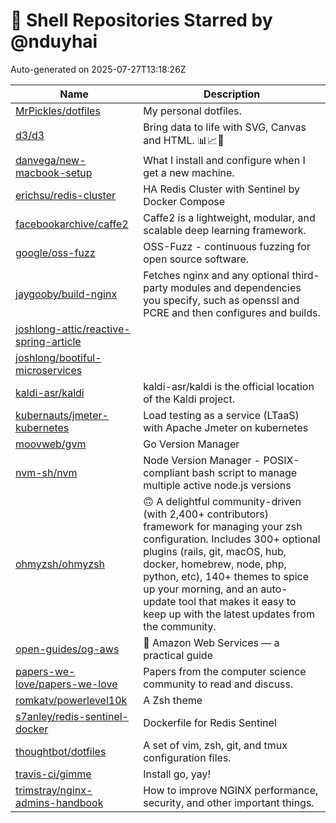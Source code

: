 # 🌟 Shell Repositories Starred by @nduyhai

Auto-generated on 2025-07-27T13:18:26Z

| Name | Description |
|------|-------------|
| [MrPickles/dotfiles](https://github.com/MrPickles/dotfiles) | My personal dotfiles. |
| [d3/d3](https://github.com/d3/d3) | Bring data to life with SVG, Canvas and HTML. :bar_chart::chart_with_upwards_trend::tada: |
| [danvega/new-macbook-setup](https://github.com/danvega/new-macbook-setup) | What I install and configure when I get a new machine.  |
| [erichsu/redis-cluster](https://github.com/erichsu/redis-cluster) | HA Redis Cluster with Sentinel by Docker Compose |
| [facebookarchive/caffe2](https://github.com/facebookarchive/caffe2) | Caffe2 is a lightweight, modular, and scalable deep learning framework. |
| [google/oss-fuzz](https://github.com/google/oss-fuzz) | OSS-Fuzz - continuous fuzzing for open source software. |
| [jaygooby/build-nginx](https://github.com/jaygooby/build-nginx) | Fetches nginx and any optional third-party modules and dependencies you specify, such as openssl and PCRE and then configures and builds. |
| [joshlong-attic/reactive-spring-article](https://github.com/joshlong-attic/reactive-spring-article) |  |
| [joshlong/bootiful-microservices](https://github.com/joshlong/bootiful-microservices) |  |
| [kaldi-asr/kaldi](https://github.com/kaldi-asr/kaldi) | kaldi-asr/kaldi is the official location of the Kaldi project. |
| [kubernauts/jmeter-kubernetes](https://github.com/kubernauts/jmeter-kubernetes) | Load testing as a service (LTaaS) with Apache Jmeter on kubernetes |
| [moovweb/gvm](https://github.com/moovweb/gvm) | Go Version Manager |
| [nvm-sh/nvm](https://github.com/nvm-sh/nvm) | Node Version Manager - POSIX-compliant bash script to manage multiple active node.js versions |
| [ohmyzsh/ohmyzsh](https://github.com/ohmyzsh/ohmyzsh) | 🙃   A delightful community-driven (with 2,400+ contributors) framework for managing your zsh configuration. Includes 300+ optional plugins (rails, git, macOS, hub, docker, homebrew, node, php, python, etc), 140+ themes to spice up your morning, and an auto-update tool that makes it easy to keep up with the latest updates from the community. |
| [open-guides/og-aws](https://github.com/open-guides/og-aws) | 📙 Amazon Web Services — a practical guide |
| [papers-we-love/papers-we-love](https://github.com/papers-we-love/papers-we-love) | Papers from the computer science community to read and discuss. |
| [romkatv/powerlevel10k](https://github.com/romkatv/powerlevel10k) | A Zsh theme |
| [s7anley/redis-sentinel-docker](https://github.com/s7anley/redis-sentinel-docker) | Dockerfile for Redis Sentinel |
| [thoughtbot/dotfiles](https://github.com/thoughtbot/dotfiles) | A set of vim, zsh, git, and tmux configuration files. |
| [travis-ci/gimme](https://github.com/travis-ci/gimme) | Install go, yay! |
| [trimstray/nginx-admins-handbook](https://github.com/trimstray/nginx-admins-handbook) | How to improve NGINX performance, security, and other important things. |
